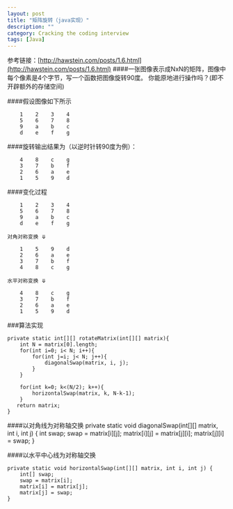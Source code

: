 ```yaml
---
layout: post
title: "矩阵旋转（java实现）"
description: ""
category: Cracking the coding interview
tags: [Java]
---
```



参考链接：[http://hawstein.com/posts/1.6.html](http://hawstein.com/posts/1.6.html)
####一张图像表示成NxN的矩阵，图像中每个像素是4个字节，写一个函数把图像旋转90度。 你能原地进行操作吗？(即不开辟额外的存储空间)

####假设图像如下所示

        1    2    3    4
        5    6    7    8
        9    a    b    c
        d    e    f    g
    
####旋转输出结果为（以逆时针转90度为例）：

        4    8    c    g
        3    7    b    f
        2    6    a    e
        1    5    9    d
    
####变化过程

        1    2    3    4
        5    6    7    8
        9    a    b    c
        d    e    f    g
    
`对角对称变换 ⤋`

        1    5    9    d
        2    6    a    e
        3    7    b    f
        4    8    c    g
    
`水平对称变换 ⤋`

        4    8    c    g
        3    7    b    f
        2    6    a    e
        1    5    9    d
    
###算法实现

    private static int[][] rotateMatrix(int[][] matrix){
        int N = matrix[0].length;
        for(int i=0; i< N; i++){
            for(int j=i; j< N; j++){
                diagonalSwap(matrix, i, j);
            }
        }

        for(int k=0; k<(N/2); k++){
            horizontalSwap(matrix, k, N-k-1);
        }
       return matrix;
    }

####以对角线为对称轴交换
    private static void diagonalSwap(int[][] matrix, int i, int j) {
        int swap;
        swap = matrix[i][j];
        matrix[i][j] = matrix[j][i];
        matrix[j][i] = swap;
    }

####以水平中心线为对称轴交换

    private static void horizontalSwap(int[][] matrix, int i, int j) {
        int[] swap;
        swap = matrix[i];
        matrix[i] = matrix[j];
        matrix[j] = swap;
    }